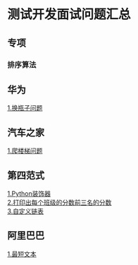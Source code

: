 # 测试开发面试问题汇总

## 专项
### 排序算法

## 华为
[1.换瓶子问题](华为/1.换瓶子问题.py)

## 汽车之家
[1.爬楼梯问题](汽车之家/1.爬楼梯问题.py)

## 第四范式
[1.Python装饰器](第四范式/1.Python装饰器.py)<br>
[2.打印出每个班级的分数前三名的分数](第四范式/2.打印出每个班级的分数前三名的分数.sql)<br>
[3.自定义链表](第四范式/MyLinkedList.java)<br>

## 阿里巴巴
[1.最短文本](阿里巴巴/1.最短文本.py)

